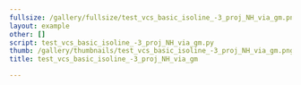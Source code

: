 ```yaml
---
fullsize: /gallery/fullsize/test_vcs_basic_isoline_-3_proj_NH_via_gm.png
layout: example
other: []
script: test_vcs_basic_isoline_-3_proj_NH_via_gm.py
thumb: /gallery/thumbnails/test_vcs_basic_isoline_-3_proj_NH_via_gm.png
title: test_vcs_basic_isoline_-3_proj_NH_via_gm

---
```

